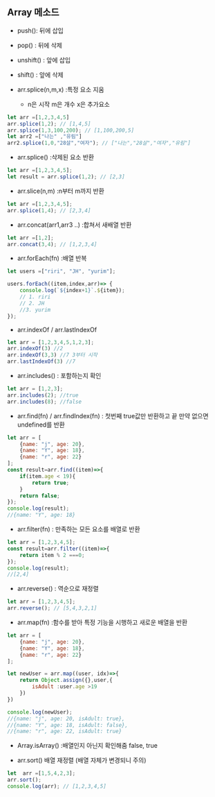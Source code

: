## Array 메소드

- push(): 뒤에 삽입
- pop() : 뒤에 삭제
- unshift() : 앞에 삽입
- shift() : 앞에 삭제

- arr.splice(n,m,x) :특정 요소 지움
    - n은 시작 m은 개수 x은 추가요소

```javascript
let arr =[1,2,3,4,5]
arr.splice(1,2); // [1,4,5]
arr.splice(1,3,100,200); // [1,100,200,5]
let arr2 =["나는" ,"유림"]
arr2.splice(1,0,"28살","여자"); // ["나는","28살","여자","유림"]

```
- arr.splice() :삭제된 요소 반환

```javascript
let arr =[1,2,3,4,5];
let result = arr.splice(1,2); // [2,3]

```
- arr.slice(n,m) :n부터 m까지 반환

```javascript
let arr =[1,2,3,4,5];
arr.splice(1,4); // [2,3,4]

```
- arr.concat(arr1,arr3 ..) :합쳐서 새배열 반환

```javascript
let arr =[1,2];
arr.concat(3,4); // [1,2,3,4]

```
- arr.forEach(fn) :배열 반복

```javascript
let users =["riri", "JH", "yurim"];

users.forEach((item,index,arr)=> {
    console.log(`${index+1}`.${item});
    // 1. riri
    // 2. JH 
    //3. yurim
});

```
- arr.indexOf / arr.lastIndexOf
```javascript
let arr = [1,2,3,4,5,1,2,3];
arr.indexOf(3) //2
arr.indexOf(3,3) //7 3부터 시작
arr.lastIndexOf(3) //7
```
- arr.includes() : 포함하는지 확인
```javascript
let arr = [1,2,3];
arr.includes(2); //true
arr.includes(8); //false
```
- arr.find(fn) / arr.findIndex(fn) : 첫번째 true값만 반환하고 끝 만약 없으면 undefined를 반환
```javascript
let arr = [
    {name: "j", age: 20},
    {name: "Y", age: 18},
    {name: "r", age: 22}
];
const result=arr.find((item)=>{
    if(item.age < 19){
        return true;
    }
    return false;
});
console.log(result);
//{name: "Y", age: 18}
```
- arr.filter(fn) : 만족하는 모든 요소를 배열로 반환
```javascript
let arr = [1,2,3,4,5];
const result=arr.filter((item)=>{
    return item % 2 ===0;
});
console.log(result);
//[2,4]
```
- arr.reverse() : 역순으로 재정렬
```javascript
let arr = [1,2,3,4,5];
arr.reverse(); // [5,4,3,2,1]
```

- arr.map(fn) :함수를 받아 특정 기능을 시행하고 새로운 배열을 반환
```javascript
let arr = [
    {name: "j", age: 20},
    {name: "Y", age: 18},
    {name: "r", age: 22}
];

let newUser = arr.map((user, idx)=>{
    return Object.assign({},user,{
        isAdult :user.age >19
    })
})

console.log(newUser);
//{name: "j", age: 20, isAdult: true},
//{name: "Y", age: 18, isAdult: false},
//{name: "r", age: 22, isAdult: true}
```
- Array.isArray() :배열인지 아닌지 확인해줌 false, true

- arr.sort() 배열 재정렬 (배열 자체가 변경되니 주의)
```javascript
let  arr =[1,5,4,2,3];
arr.sort();
console.log(arr); // [1,2,3,4,5]
```